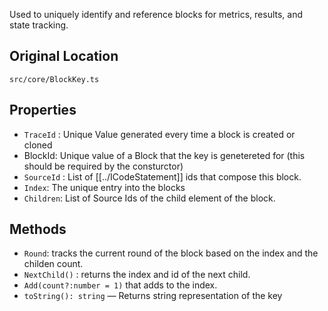 Used to uniquely identify and reference blocks for metrics, results, and state tracking.

## Original Location
`src/core/BlockKey.ts`

## Properties
- `TraceId` :  Unique Value generated every time a block is created or cloned
- BlockId: Unique value of a Block that the key is genetereted for (this should be required by the consturctor)
- `SourceId` : List of [[../ICodeStatement]] ids that compose this block.
- `Index`: The unique entry into the blocks
- `Children`: List of Source Ids of the child element of the block.

## Methods 
- `Round`: tracks the current round of the block based on the index and the childen count.
- `NextChild()` : returns the index and id of the next child.
- `Add(count?:number = 1)` that adds to the index.
- `toString(): string` — Returns string representation of the key
